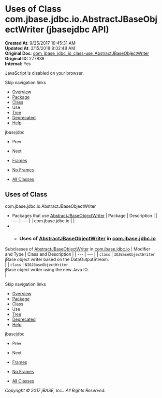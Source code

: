 # Uses of Class com.jbase.jdbc.io.AbstractJBaseObjectWriter (jbasejdbc   API)

**Created At:** 9/25/2017 10:45:31 AM  
**Updated At:** 2/15/2018 8:02:48 AM  
**Original Doc:** [com_jbase_jdbc_io_class-use_AbstractJBaseObjectWriter](https://docs.jbase.com/39235-class-use/com_jbase_jdbc_io_class-use_AbstractJBaseObjectWriter)  
**Original ID:** 277839  
**Internal:** Yes  

<!--<br>    try {<br>        if (location.href.indexOf('is-external=true') == -1) {<br>            parent.document.title="Uses of Class com.jbase.jdbc.io.AbstractJBaseObjectWriter (jbasejdbc   API)";<br>        }<br>    }<br>    catch(err) {<br>    }<br>//-->
JavaScript is disabled on your browser.

Skip navigation links

- [Overview](../../../../../overview-summary.html)
- [Package](./../../com.jbase.jdbc.io-%28jbasejdbc---api%29)
- [Class](./../../abstractjbaseobjectwriter-%28jbasejdbc---api%29 "class in com.jbase.jdbc.io")
- Use
- [Tree](./../../com.jbase.jdbc.io-class-hierarchy-%28jbasejdbc---api%29)
- [Deprecated](../../../../../deprecated-list.html)
- [Help](../../../../../help-doc.html)


jbasejdbc <br>

- Prev
- Next


- [Frames](./.)
- [No Frames](./.)


- [All Classes](../../../../../allclasses-noframe.html)


<!--<br>  allClassesLink = document.getElementById("allclasses\_navbar\_top");<br>  if(window==top) {<br>    allClassesLink.style.display = "block";<br>  }<br>  else {<br>    allClassesLink.style.display = "none";<br>  }<br>  //-->

## Uses of Class
com.jbase.jdbc.io.AbstractJBaseObjectWriter

- Packages that use [AbstractJBaseObjectWriter](./../../abstractjbaseobjectwriter-%28jbasejdbc---api%29 "class in com.jbase.jdbc.io") | Package | Description |
| --- | --- |
| com.jbase.jdbc.io |   |
- - ### Uses of [AbstractJBaseObjectWriter](./../../abstractjbaseobjectwriter-%28jbasejdbc---api%29 "class in com.jbase.jdbc.io") in [com.jbase.jdbc.io](./../../com.jbase.jdbc.io-%28jbasejdbc---api%29)


Subclasses of [AbstractJBaseObjectWriter](./../../abstractjbaseobjectwriter-%28jbasejdbc---api%29 "class in com.jbase.jdbc.io") in [com.jbase.jdbc.io](./../../com.jbase.jdbc.io-%28jbasejdbc---api%29) | Modifier and Type | Class and Description |
| --- | --- |
| `class` | `IOJBaseObjectWriter`<br>jBase object writer based on the DataOutputStream.<br> |
| `class` | `NIOJBaseObjectWriter`<br>jBase object writer using the new Java IO.<br> |

Skip navigation links

- [Overview](../../../../../overview-summary.html)
- [Package](./../../com.jbase.jdbc.io-%28jbasejdbc---api%29)
- [Class](./../../abstractjbaseobjectwriter-%28jbasejdbc---api%29 "class in com.jbase.jdbc.io")
- Use
- [Tree](./../../com.jbase.jdbc.io-class-hierarchy-%28jbasejdbc---api%29)
- [Deprecated](../../../../../deprecated-list.html)
- [Help](../../../../../help-doc.html)


jbasejdbc <br>

- Prev
- Next


- [Frames](./.)
- [No Frames](./.)


- [All Classes](../../../../../allclasses-noframe.html)


<!--<br>  allClassesLink = document.getElementById("allclasses\_navbar\_bottom");<br>  if(window==top) {<br>    allClassesLink.style.display = "block";<br>  }<br>  else {<br>    allClassesLink.style.display = "none";<br>  }<br>  //-->

*Copyright © 2017 jBASE, Inc.. All Rights Reserved.*
